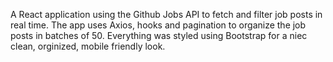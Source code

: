 A React application using the Github Jobs API to fetch and filter job posts in real time. The app uses Axios, hooks and pagination to organize the job posts in batches of 50. Everything was styled using Bootstrap for a niec clean, orginized, mobile friendly look. 